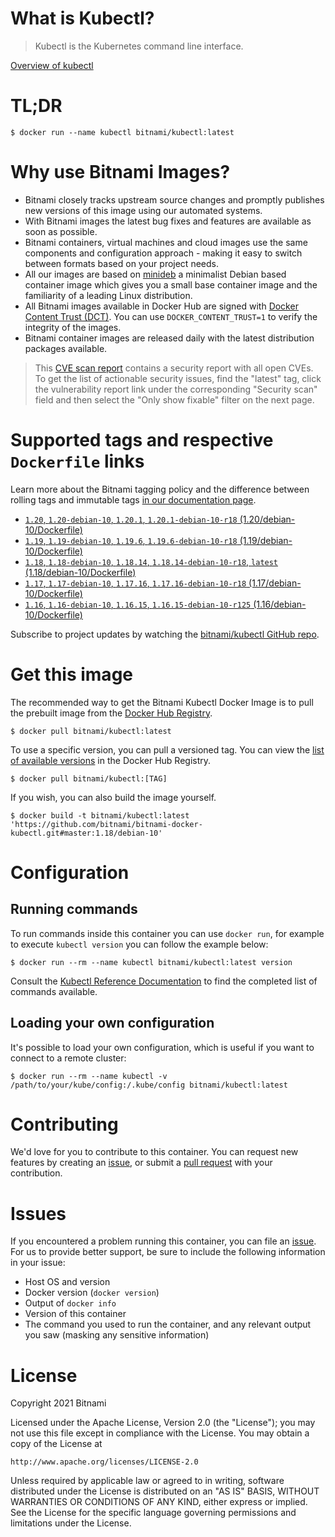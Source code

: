 
# What is Kubectl?

> Kubectl is the Kubernetes command line interface.

[Overview of kubectl](https://kubernetes.io/docs/reference/kubectl/overview/)

# TL;DR

```console
$ docker run --name kubectl bitnami/kubectl:latest
```

# Why use Bitnami Images?

* Bitnami closely tracks upstream source changes and promptly publishes new versions of this image using our automated systems.
* With Bitnami images the latest bug fixes and features are available as soon as possible.
* Bitnami containers, virtual machines and cloud images use the same components and configuration approach - making it easy to switch between formats based on your project needs.
* All our images are based on [minideb](https://github.com/bitnami/minideb) a minimalist Debian based container image which gives you a small base container image and the familiarity of a leading Linux distribution.
* All Bitnami images available in Docker Hub are signed with [Docker Content Trust (DCT)](https://docs.docker.com/engine/security/trust/content_trust/). You can use `DOCKER_CONTENT_TRUST=1` to verify the integrity of the images.
* Bitnami container images are released daily with the latest distribution packages available.


> This [CVE scan report](https://quay.io/repository/bitnami/kubectl?tab=tags) contains a security report with all open CVEs. To get the list of actionable security issues, find the "latest" tag, click the vulnerability report link under the corresponding "Security scan" field and then select the "Only show fixable" filter on the next page.

# Supported tags and respective `Dockerfile` links

Learn more about the Bitnami tagging policy and the difference between rolling tags and immutable tags [in our documentation page](https://docs.bitnami.com/tutorials/understand-rolling-tags-containers/).


* [`1.20`, `1.20-debian-10`, `1.20.1`, `1.20.1-debian-10-r18` (1.20/debian-10/Dockerfile)](https://github.com/bitnami/bitnami-docker-kubectl/blob/1.20.1-debian-10-r18/1.20/debian-10/Dockerfile)
* [`1.19`, `1.19-debian-10`, `1.19.6`, `1.19.6-debian-10-r18` (1.19/debian-10/Dockerfile)](https://github.com/bitnami/bitnami-docker-kubectl/blob/1.19.6-debian-10-r18/1.19/debian-10/Dockerfile)
* [`1.18`, `1.18-debian-10`, `1.18.14`, `1.18.14-debian-10-r18`, `latest` (1.18/debian-10/Dockerfile)](https://github.com/bitnami/bitnami-docker-kubectl/blob/1.18.14-debian-10-r18/1.18/debian-10/Dockerfile)
* [`1.17`, `1.17-debian-10`, `1.17.16`, `1.17.16-debian-10-r18` (1.17/debian-10/Dockerfile)](https://github.com/bitnami/bitnami-docker-kubectl/blob/1.17.16-debian-10-r18/1.17/debian-10/Dockerfile)
* [`1.16`, `1.16-debian-10`, `1.16.15`, `1.16.15-debian-10-r125` (1.16/debian-10/Dockerfile)](https://github.com/bitnami/bitnami-docker-kubectl/blob/1.16.15-debian-10-r125/1.16/debian-10/Dockerfile)

Subscribe to project updates by watching the [bitnami/kubectl GitHub repo](https://github.com/bitnami/bitnami-docker-kubectl).

# Get this image

The recommended way to get the Bitnami Kubectl Docker Image is to pull the prebuilt image from the [Docker Hub Registry](https://hub.docker.com/r/bitnami/kubectl).

```console
$ docker pull bitnami/kubectl:latest
```

To use a specific version, you can pull a versioned tag. You can view the [list of available versions](https://hub.docker.com/r/bitnami/kubectl/tags/) in the Docker Hub Registry.

```console
$ docker pull bitnami/kubectl:[TAG]
```

If you wish, you can also build the image yourself.

```console
$ docker build -t bitnami/kubectl:latest 'https://github.com/bitnami/bitnami-docker-kubectl.git#master:1.18/debian-10'
```

# Configuration

## Running commands

To run commands inside this container you can use `docker run`, for example to execute `kubectl version` you can follow the example below:

```console
$ docker run --rm --name kubectl bitnami/kubectl:latest version
```

Consult the [Kubectl Reference Documentation](https://kubernetes.io/docs/reference/generated/kubectl/kubectl-commands) to find the completed list of commands available.

## Loading your own configuration

It's possible to load your own configuration, which is useful if you want to connect to a remote cluster:

```console
$ docker run --rm --name kubectl -v /path/to/your/kube/config:/.kube/config bitnami/kubectl:latest
```

# Contributing

We'd love for you to contribute to this container. You can request new features by creating an [issue](https://github.com/bitnami/bitnami-docker-kubectl/issues), or submit a [pull request](https://github.com/bitnami/bitnami-docker-kubectl/pulls) with your contribution.

# Issues

If you encountered a problem running this container, you can file an [issue](https://github.com/bitnami/bitnami-docker-kubectl/issues/new). For us to provide better support, be sure to include the following information in your issue:

- Host OS and version
- Docker version (`docker version`)
- Output of `docker info`
- Version of this container
- The command you used to run the container, and any relevant output you saw (masking any sensitive information)

# License

Copyright 2021 Bitnami

Licensed under the Apache License, Version 2.0 (the "License");
you may not use this file except in compliance with the License.
You may obtain a copy of the License at

    http://www.apache.org/licenses/LICENSE-2.0

Unless required by applicable law or agreed to in writing, software
distributed under the License is distributed on an "AS IS" BASIS,
WITHOUT WARRANTIES OR CONDITIONS OF ANY KIND, either express or implied.
See the License for the specific language governing permissions and
limitations under the License.
